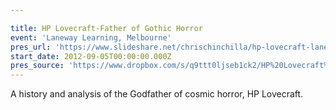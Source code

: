 ```yaml
---

title: HP Lovecraft-Father of Gothic Horror
event: 'Laneway Learning, Melbourne'
pres_url: 'https://www.slideshare.net/chrischinchilla/hp-lovecraft-laneway-learning'
start_date: 2012-09-05T00:00:00.000Z
pres_source: 'https://www.dropbox.com/s/q9ttt0ljseb1ck2/HP%20Lovecraft%2C%20Laneway%20Learning%20v2.pptx?dl=0'
---
```


A history and analysis of the Godfather of cosmic horror,  HP Lovecraft.
